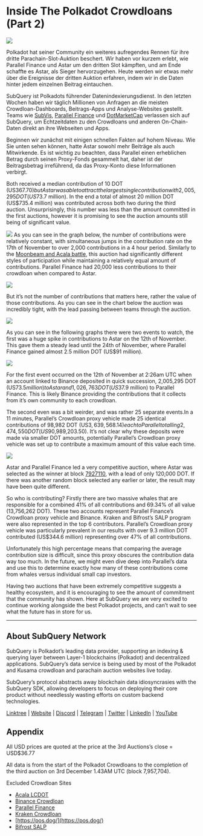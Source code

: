 # Inside The Polkadot Crowdloans (Part 2)

![](https://miro.medium.com/max/1400/0*MqQhXJbmnfMSqf-8)

Polkadot hat seiner Community ein weiteres aufregendes Rennen für ihre dritte Parachain-Slot-Auktion beschert. Wir haben vor kurzem erlebt, wie Parallel Finance und Astar um den dritten Slot kämpften, und am Ende schaffte es Astar, als Sieger hervorzugehen. Heute werden wir etwas mehr über die Ereignisse der dritten Auktion erfahren, indem wir in die Daten hinter jedem einzelnen Beitrag eintauchen.

SubQuery ist Polkadots führender Datenindexierungsdienst. In den letzten Wochen haben wir täglich Millionen von Anfragen an die meisten Crowdloan-Dashboards, Beitrags-Apps und Analyse-Websites gestellt. Teams wie [SubVis](https://www.subvis.io/), [Parallel Finance](https://parallel.fi/) und [DotMarketCap](https://dotmarketcap.com/) verlassen sich auf SubQuery, um Echtzeitdaten zu den Crowdloans und anderen On-Chain-Daten direkt an ihre Webseiten und Apps.

Beginnen wir zunächst mit einigen schnellen Fakten auf hohem Niveau. Wie Sie unten sehen können, hatte Astar sowohl mehr Beiträge als auch Mitwirkende. Es ist wichtig zu beachten, dass Parallel einen erheblichen Betrag durch seinen Proxy-Fonds gesammelt hat, daher ist der Beitragsbetrag irreführend, da das Proxy-Konto diese Informationen verbirgt.

Both received a median contribution of 10 DOT (US$367.70) but Astar was able to attract the largest single contribution with 2,005,295 DOT (US$73.7 million). In the end a total of almost 20 million DOT (US$735.4 million) was contributed across both two during the third auction. Unsurprisingly, this number was less than the amount committed in the first auctions, however it is promising to see the auction amounts still being of significant value.

![](https://miro.medium.com/max/1920/1*cHMt10lANsqtkLYHCv6iWg.png) As you can see in the graph below, the number of contributions were relatively constant, with simultaneous jumps in the contribution rate on the 17th of November to over 2,000 contributions in a 4 hour period. Similarly to the [Moonbeam and Acala battle](./20211124-polkadot-crowdloans.md), this auction had significantly different styles of participation while maintaining a relatively equal amount of contributions. Parallel Finance had 20,000 less contributions to their crowdloan when compared to Astar.

![](https://miro.medium.com/max/1920/0*QLdNkyaQBBj3L9Eu)

But it’s not the number of contributions that matters here, rather the value of those contributions. As you can see in the chart below the auction was incredibly tight, with the lead passing between teams through the auction.

![](https://miro.medium.com/max/1920/0*AGGfB2oBSwoplGhv)

As you can see in the following graphs there were two events to watch, the first was a huge spike in contributions to Astar on the 12th of November. This gave them a steady lead until the 24th of November, where Parallel Finance gained almost 2.5 million DOT (US$91 million).

![](https://miro.medium.com/max/1920/0*UK4Drn6LXcjebF_V)

For the first event occurred on the 12th of November at 2:26am UTC when an account linked to Binance deposited in quick succession, 2,005,295 DOT (US$73.5 million) to Astar and 1,026,763 DOT (US$37.9 million) to Parallel Finance. This is likely Binance providing the contributions that it collects from it’s own community to each crowdloan.

The second even was a bit weirder, and was rather 25 separate events.In a 11 minutes, Parallel’s Crowdloan proxy vehicle made 25 identical contributions of 98,982 DOT (US$3,639,568.14) each to Parallel totalling 2,474,550 DOT (US$90,989,203.50). It’s not clear why these deposits were made via smaller DOT amounts, potentially Parallel’s Crowdloan proxy vehicle was set up to contribute a maximum amount of this value each time.

![](https://miro.medium.com/max/1920/0*ZErTVoVAvSJvaIsL)

Astar and Parallel Finance led a very competitive auction, where Astar was selected as the winner at block [7927110](https://polkadot.subscan.io/block/7927110), with a lead of only 120,000 DOT. If there was another random block selected any earlier or later, the result may have been quite different.

So who is contributing? Firstly there are two massive whales that are responsible for a combined 41% of all contributions and 69.34% of all value (13,756,262 DOT). These two accounts represent Parallel Finance’s Crowdloan proxy vehicle and Binance. Kraken and Bifrost’s SALP program were also represented in the top 6 contributors. Parallel’s Crowdloan proxy vehicle was particularly prevalent in our results with over 9.3 million DOT contributed (US$344.6 million) representing over 47% of all contributions.

Unfortunately this high percentage means that comparing the average contribution size is difficult, since this proxy obscures the contribution data way too much. In the future, we might even dive deep into Parallel’s data and use this to determine exactly how many of these contributions come from whales versus individual small cap investors.

Having two auctions that have been extremely competitive suggests a healthy ecosystem, and it is encouraging to see the amount of commitment that the community has shown. Here at SubQuery we are very excited to continue working alongside the best Polkadot projects, and can’t wait to see what the future has in store for us.

---

## About SubQuery Network

SubQuery is Polkadot’s leading data provider, supporting an indexing & querying layer between Layer-1 blockchains (Polkadot) and decentralized applications. SubQuery’s data service is being used by most of the Polkadot and Kusama crowdloan and parachain auction websites live today.

SubQuery’s protocol abstracts away blockchain data idiosyncrasies with the SubQuery SDK, allowing developers to focus on deploying their core product without needlessly wasting efforts on custom backend technologies.

​​​​[Linktree](https://linktr.ee/subquerynetwork) | [Website](https://subquery.network/) | [Discord](https://discord.com/invite/78zg8aBSMG) | [Telegram](https://t.me/subquerynetwork) | [Twitter](https://twitter.com/subquerynetwork) | [LinkedIn](https://www.linkedin.com/company/subquery) | [YouTube](https://www.youtube.com/channel/UCi1a6NUUjegcLHDFLr7CqLw)

## Appendix

All USD prices are quoted at the price at the 3rd Auctions’s close = USD$36.77

All data is from the start of the Polkadot Crowdloans to the completion of the third auction on 3rd December 1.43AM UTC (block 7,957,704).

Excluded Crowdloan Sites

- [Acala LCDOT](https://medium.com/acalanetwork/acala-liquid-crowdloan-dot-lcdot-launch-on-polkadot-f28d8f561157)
- [Binance Crowdloan](https://www.binance.com/en/dotslot)
- [Parallel Finance](https://crowdloan.parallel.fi/#/auction/polkadot)
- [Kraken Crowdloan](https://www.kraken.com/learn/parachain-auctions)
- [https://pos.dog/](https://pos.dog/)
- [Bifrost SALP](https://medium.com/bifrost-finance/bifrost-announces-slot-auction-liquidity-protocol-salp-weekly-report-51-57a7f69aad34)
